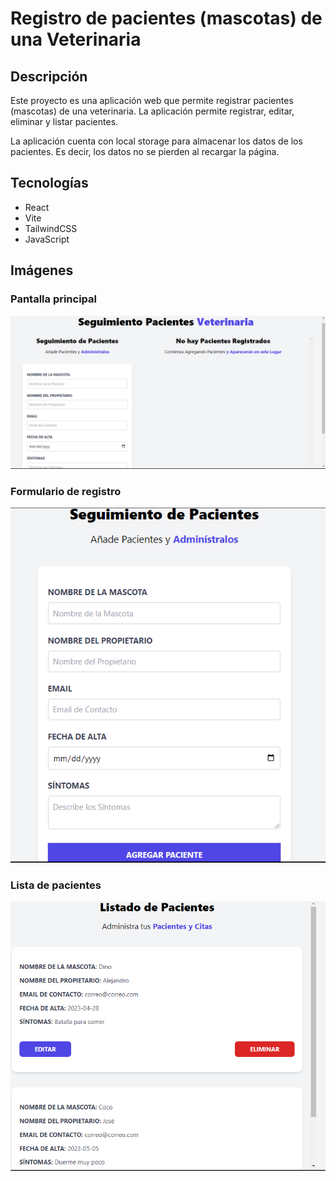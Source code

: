 # Registro de pacientes (mascotas) de una Veterinaria

## Descripción

Este proyecto es una aplicación web que permite registrar pacientes (mascotas) de una veterinaria. La aplicación permite registrar, editar, eliminar y listar pacientes.

La aplicación cuenta con local storage para almacenar los datos de los pacientes. Es decir, los datos no se pierden al recargar la página.

## Tecnologías

- React
- Vite
- TailwindCSS
- JavaScript

## Imágenes

### Pantalla principal

![Pantalla principal](./public/pantallaPrincipal.png)

### Formulario de registro

![Formulario de registro ](./public/formulario.png)

### Lista de pacientes

![Lista de pacientes](./public/listado.png)